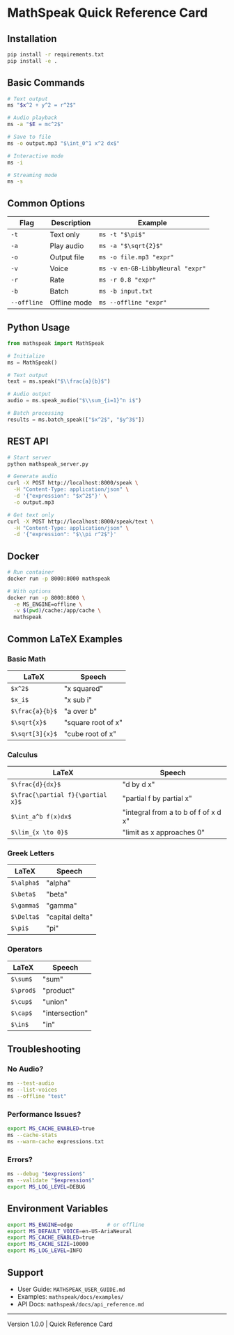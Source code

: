 # MathSpeak Quick Reference Card

## Installation
```bash
pip install -r requirements.txt
pip install -e .
```

## Basic Commands
```bash
# Text output
ms "$x^2 + y^2 = r^2$"

# Audio playback
ms -a "$E = mc^2$"

# Save to file
ms -o output.mp3 "$\int_0^1 x^2 dx$"

# Interactive mode
ms -i

# Streaming mode
ms -s
```

## Common Options
| Flag | Description | Example |
|------|-------------|---------|
| `-t` | Text only | `ms -t "$\pi$"` |
| `-a` | Play audio | `ms -a "$\sqrt{2}$"` |
| `-o` | Output file | `ms -o file.mp3 "expr"` |
| `-v` | Voice | `ms -v en-GB-LibbyNeural "expr"` |
| `-r` | Rate | `ms -r 0.8 "expr"` |
| `-b` | Batch | `ms -b input.txt` |
| `--offline` | Offline mode | `ms --offline "expr"` |

## Python Usage
```python
from mathspeak import MathSpeak

# Initialize
ms = MathSpeak()

# Text output
text = ms.speak("$\\frac{a}{b}$")

# Audio output
audio = ms.speak_audio("$\\sum_{i=1}^n i$")

# Batch processing
results = ms.batch_speak(["$x^2$", "$y^3$"])
```

## REST API
```bash
# Start server
python mathspeak_server.py

# Generate audio
curl -X POST http://localhost:8000/speak \
  -H "Content-Type: application/json" \
  -d '{"expression": "$x^2$"}' \
  -o output.mp3

# Get text only
curl -X POST http://localhost:8000/speak/text \
  -H "Content-Type: application/json" \
  -d '{"expression": "$\\pi r^2$"}'
```

## Docker
```bash
# Run container
docker run -p 8000:8000 mathspeak

# With options
docker run -p 8000:8000 \
  -e MS_ENGINE=offline \
  -v $(pwd)/cache:/app/cache \
  mathspeak
```

## Common LaTeX Examples

### Basic Math
| LaTeX | Speech |
|-------|--------|
| `$x^2$` | "x squared" |
| `$x_i$` | "x sub i" |
| `$\frac{a}{b}$` | "a over b" |
| `$\sqrt{x}$` | "square root of x" |
| `$\sqrt[3]{x}$` | "cube root of x" |

### Calculus
| LaTeX | Speech |
|-------|--------|
| `$\frac{d}{dx}$` | "d by d x" |
| `$\frac{\partial f}{\partial x}$` | "partial f by partial x" |
| `$\int_a^b f(x)dx$` | "integral from a to b of f of x d x" |
| `$\lim_{x \to 0}$` | "limit as x approaches 0" |

### Greek Letters
| LaTeX | Speech |
|-------|--------|
| `$\alpha$` | "alpha" |
| `$\beta$` | "beta" |
| `$\gamma$` | "gamma" |
| `$\Delta$` | "capital delta" |
| `$\pi$` | "pi" |

### Operators
| LaTeX | Speech |
|-------|--------|
| `$\sum$` | "sum" |
| `$\prod$` | "product" |
| `$\cup$` | "union" |
| `$\cap$` | "intersection" |
| `$\in$` | "in" |

## Troubleshooting

### No Audio?
```bash
ms --test-audio
ms --list-voices
ms --offline "test"
```

### Performance Issues?
```bash
export MS_CACHE_ENABLED=true
ms --cache-stats
ms --warm-cache expressions.txt
```

### Errors?
```bash
ms --debug "$expression$"
ms --validate "$expression$"
export MS_LOG_LEVEL=DEBUG
```

## Environment Variables
```bash
export MS_ENGINE=edge           # or offline
export MS_DEFAULT_VOICE=en-US-AriaNeural
export MS_CACHE_ENABLED=true
export MS_CACHE_SIZE=10000
export MS_LOG_LEVEL=INFO
```

## Support
- User Guide: `MATHSPEAK_USER_GUIDE.md`
- Examples: `mathspeak/docs/examples/`
- API Docs: `mathspeak/docs/api_reference.md`

---
Version 1.0.0 | Quick Reference Card